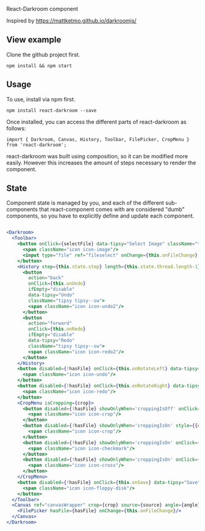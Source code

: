 React-Darkroom component

Inspired by https://mattketmo.github.io/darkroomjs/


## View example

Clone the github project first.

```
npm install && npm start
```

## Usage

To use, install via npm first.

```
npm install react-darkroom --save
```

Once installed, you can access the different parts of react-darkroom as follows:

```
import { Darkroom, Canvas, History, Toolbar, FilePicker, CropMenu } from 'react-darkroom';
```

react-darkroom was built using composition, so it can be modified more easily.  However this increases the amount of steps
necessary to render the component.

## State

Component state is managed by you, and each of the different sub-components that react-component comes with are considered
"dumb" components, so you have to explicitly define and update each component.


```jsx

<Darkroom>
  <Toolbar>
    <button onClick={selectFile} data-tipsy="Select Image" className="tipsy tipsy--s">
      <span className="icon icon-image"/>
      <input type="file" ref="fileselect" onChange={this.onFileChange} style={{display: 'none'}}/>
    </button>
    <History step={this.state.step} length={this.state.thread.length-1}>
      <button
        action="back"
        onClick={this.onUndo}
        ifEmpty="disable"
        data-tipsy="Undo"
        className="tipsy tipsy--sw">
        <span className="icon icon-undo2"/>
      </button>
      <button
        action="forward"
        onClick={this.onRedo}
        ifEmpty="disable"
        data-tipsy="Redo"
        className="tipsy tipsy--sw">
        <span className="icon icon-redo2"/>
      </button>
    </History>
    <button disabled={!hasFile} onClick={this.onRotateLeft} data-tipsy="Rotate Left" className="tipsy tipsy--sw">
      <span className="icon icon-undo"/>
    </button>
    <button disabled={!hasFile} onClick={this.onRotateRight} data-tipsy="Rotate Right" className="tipsy tipsy--sw">
      <span className="icon icon-redo"/>
    </button>
    <CropMenu isCropping={crop}>
      <button disabled={!hasFile} showOnlyWhen='croppingIsOff' onClick={this.onCropStart} data-tipsy="Crop" className="tipsy tipsy--sw">
        <span className="icon icon-crop"/>
      </button>
      <button disabled={!hasFile} showOnlyWhen='croppingIsOn' style={{color: 'cyan'}}>
        <span className="icon icon-crop"/>
      </button>
      <button disabled={!hasFile} showOnlyWhen='croppingIsOn' onClick={this.onCropConfirm} style={{color: 'green'}} data-tipsy="Confirm" className="tipsy tipsy--sw">
        <span className="icon icon-checkmark"/>
      </button>
      <button disabled={!hasFile} showOnlyWhen='croppingIsOn' onClick={this.onCropCancel} style={{color: 'red'}} data-tipsy="Cancel" className="tipsy tipsy--sw">
        <span className="icon icon-cross"/>
      </button>
    </CropMenu>
    <button disabled={!hasFile} onClick={this.onSave} data-tipsy="Save" className="tipsy tipsy--sw">
      <span className="icon icon-floppy-disk"/>
    </button>
  </Toolbar>
  <Canvas ref="canvasWrapper" crop={crop} source={source} angle={angle} width={canvasWidth} height={canvasHeight}>
    <FilePicker hasFile={hasFile} onChange={this.onFileChange}/>
  </Canvas>
</Darkroom>

```

